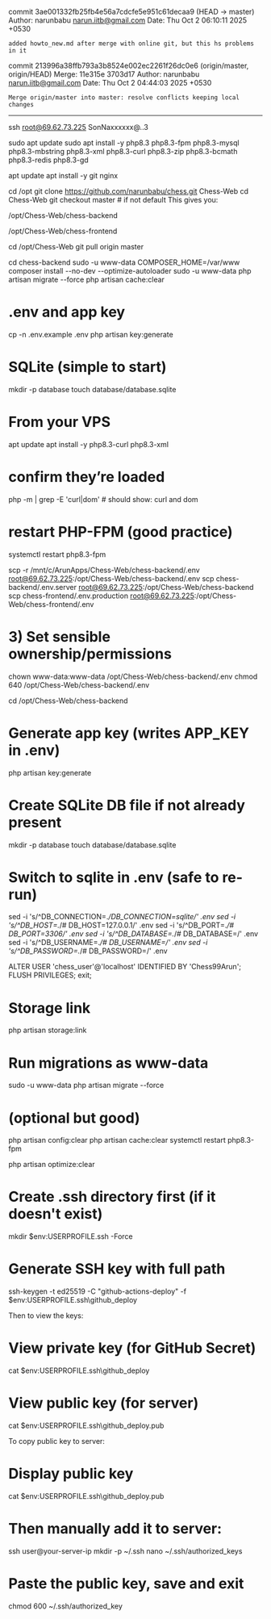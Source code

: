 commit 3ae001332fb25fb4e56a7cdcfe5e951c61decaa9 (HEAD -> master)
Author: narunbabu <narun.iitb@gmail.com>
Date:   Thu Oct 2 06:10:11 2025 +0530

    added howto_new.md after merge with online git, but this hs problems in it

commit 213996a38ffb793a3b8524e002ec2261f26dc0e6 (origin/master, origin/HEAD)
Merge: 11e315e 3703d17
Author: narunbabu <narun.iitb@gmail.com>
Date:   Thu Oct 2 04:44:03 2025 +0530

    Merge origin/master into master: resolve conflicts keeping local changes

__________________________


ssh root@69.62.73.225
SonNaxxxxxx@..3


 sudo apt update
  sudo apt install -y php8.3 php8.3-fpm php8.3-mysql php8.3-mbstring php8.3-xml php8.3-curl php8.3-zip php8.3-bcmath
  php8.3-redis php8.3-gd

apt update
apt install -y git nginx

cd /opt
git clone https://github.com/narunbabu/chess.git Chess-Web
cd Chess-Web
git checkout master   # if not default
This gives you:

/opt/Chess-Web/chess-backend

/opt/Chess-Web/chess-frontend

cd /opt/Chess-Web
git pull origin master

cd chess-backend
sudo -u www-data COMPOSER_HOME=/var/www composer install --no-dev --optimize-autoloader
sudo -u www-data php artisan migrate --force
php artisan cache:clear



# .env and app key
cp -n .env.example .env
php artisan key:generate

# SQLite (simple to start)
mkdir -p database
touch database/database.sqlite


# From your VPS
apt update
apt install -y php8.3-curl php8.3-xml

# confirm they’re loaded
php -m | grep -E 'curl|dom'   # should show: curl  and  dom

# restart PHP-FPM (good practice)
systemctl restart php8.3-fpm




scp -r /mnt/c/ArunApps/Chess-Web/chess-backend/.env root@69.62.73.225:/opt/Chess-Web/chess-backend/.env
scp chess-backend/.env.server  root@69.62.73.225:/opt/Chess-Web/chess-backend
scp chess-frontend/.env.production root@69.62.73.225:/opt/Chess-Web/chess-frontend/.env
# 3) Set sensible ownership/permissions
chown www-data:www-data /opt/Chess-Web/chess-backend/.env
chmod 640 /opt/Chess-Web/chess-backend/.env


cd /opt/Chess-Web/chess-backend

# Generate app key (writes APP_KEY in .env)
php artisan key:generate

# Create SQLite DB file if not already present
mkdir -p database
touch database/database.sqlite

# Switch to sqlite in .env (safe to re-run)
sed -i 's/^DB_CONNECTION=.*/DB_CONNECTION=sqlite/' .env
sed -i 's/^DB_HOST=.*/# DB_HOST=127.0.0.1/' .env
sed -i 's/^DB_PORT=.*/# DB_PORT=3306/' .env
sed -i 's/^DB_DATABASE=.*/# DB_DATABASE=/' .env
sed -i 's/^DB_USERNAME=.*/# DB_USERNAME=/' .env
sed -i 's/^DB_PASSWORD=.*/# DB_PASSWORD=/' .env

 ALTER USER 'chess_user'@'localhost' IDENTIFIED BY 'Chess99Arun';      
  FLUSH PRIVILEGES;
  exit;

# Storage link
php artisan storage:link

# Run migrations as www-data
sudo -u www-data php artisan migrate --force

# (optional but good)
php artisan config:clear
php artisan cache:clear
systemctl restart php8.3-fpm

php artisan optimize:clear


  # Create .ssh directory first (if it doesn't exist)
  mkdir $env:USERPROFILE\.ssh -Force

  # Generate SSH key with full path
  ssh-keygen -t ed25519 -C "github-actions-deploy" -f $env:USERPROFILE\.ssh\github_deploy

  Then to view the keys:

  # View private key (for GitHub Secret)
  cat $env:USERPROFILE\.ssh\github_deploy

  # View public key (for server)
  cat $env:USERPROFILE\.ssh\github_deploy.pub

  To copy public key to server:

  # Display public key
  cat $env:USERPROFILE\.ssh\github_deploy.pub

  # Then manually add it to server:
  ssh user@your-server-ip
  mkdir -p ~/.ssh
  nano ~/.ssh/authorized_keys
  # Paste the public key, save and exit
  chmod 600 ~/.ssh/authorized_key